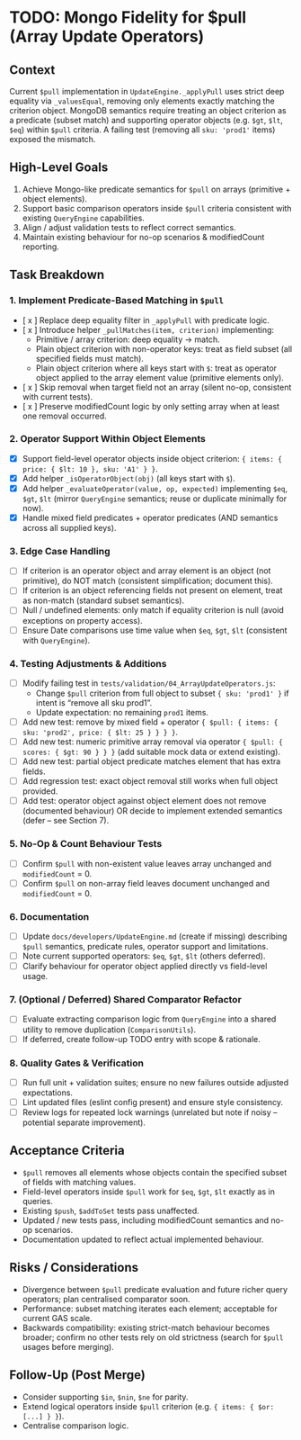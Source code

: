 # TODO: Mongo Fidelity for $pull (Array Update Operators)

## Context
Current `$pull` implementation in `UpdateEngine._applyPull` uses strict deep equality via `_valuesEqual`, removing only elements exactly matching the criterion object. MongoDB semantics require treating an object criterion as a predicate (subset match) and supporting operator objects (e.g. `$gt`, `$lt`, `$eq`) within `$pull` criteria. A failing test (removing all `sku: 'prod1'` items) exposed the mismatch.

## High-Level Goals
1. Achieve Mongo-like predicate semantics for `$pull` on arrays (primitive + object elements).
2. Support basic comparison operators inside `$pull` criteria consistent with existing `QueryEngine` capabilities.
3. Align / adjust validation tests to reflect correct semantics.
4. Maintain existing behaviour for no-op scenarios & modifiedCount reporting.

## Task Breakdown

### 1. Implement Predicate-Based Matching in `$pull`
- [ x ] Replace deep equality filter in `_applyPull` with predicate logic.
- [ x ] Introduce helper `_pullMatches(item, criterion)` implementing:
  - Primitive / array criterion: deep equality -> match.
  - Plain object criterion with non-operator keys: treat as field subset (all specified fields must match).
  - Plain object criterion where all keys start with `$`: treat as operator object applied to the array element value (primitive elements only).
- [ x ] Skip removal when target field not an array (silent no-op, consistent with current tests).
- [ x ] Preserve modifiedCount logic by only setting array when at least one removal occurred.

### 2. Operator Support Within Object Elements
- [x] Support field-level operator objects inside object criterion: `{ items: { price: { $lt: 10 }, sku: 'A1' } }`.
- [x] Add helper `_isOperatorObject(obj)` (all keys start with `$`).
- [x] Add helper `_evaluateOperator(value, op, expected)` implementing `$eq`, `$gt`, `$lt` (mirror `QueryEngine` semantics; reuse or duplicate minimally for now).
- [x] Handle mixed field predicates + operator predicates (AND semantics across all supplied keys).

### 3. Edge Case Handling
- [ ] If criterion is an operator object and array element is an object (not primitive), do NOT match (consistent simplification; document this).
- [ ] If criterion is an object referencing fields not present on element, treat as non-match (standard subset semantics).
- [ ] Null / undefined elements: only match if equality criterion is null (avoid exceptions on property access).
- [ ] Ensure Date comparisons use time value when `$eq`, `$gt`, `$lt` (consistent with `QueryEngine`).

### 4. Testing Adjustments & Additions
- [ ] Modify failing test in `tests/validation/04_ArrayUpdateOperators.js`:
  - Change `$pull` criterion from full object to subset `{ sku: 'prod1' }` if intent is “remove all sku prod1”.
  - Update expectation: no remaining `prod1` items.
- [ ] Add new test: remove by mixed field + operator `{ $pull: { items: { sku: 'prod2', price: { $lt: 25 } } } }`.
- [ ] Add new test: numeric primitive array removal via operator `{ $pull: { scores: { $gt: 90 } } }` (add suitable mock data or extend existing). 
- [ ] Add new test: partial object predicate matches element that has extra fields.
- [ ] Add regression test: exact object removal still works when full object provided.
- [ ] Add test: operator object against object element does not remove (documented behaviour) OR decide to implement extended semantics (defer – see Section 7).

### 5. No-Op & Count Behaviour Tests
- [ ] Confirm `$pull` with non-existent value leaves array unchanged and `modifiedCount` = 0.
- [ ] Confirm `$pull` on non-array field leaves document unchanged and `modifiedCount` = 0.

### 6. Documentation
- [ ] Update `docs/developers/UpdateEngine.md` (create if missing) describing `$pull` semantics, predicate rules, operator support and limitations.
- [ ] Note current supported operators: `$eq`, `$gt`, `$lt` (others deferred).
- [ ] Clarify behaviour for operator object applied directly vs field-level usage.

### 7. (Optional / Deferred) Shared Comparator Refactor
- [ ] Evaluate extracting comparison logic from `QueryEngine` into a shared utility to remove duplication (`ComparisonUtils`).
- [ ] If deferred, create follow-up TODO entry with scope & rationale.

### 8. Quality Gates & Verification
- [ ] Run full unit + validation suites; ensure no new failures outside adjusted expectations.
- [ ] Lint updated files (eslint config present) and ensure style consistency.
- [ ] Review logs for repeated lock warnings (unrelated but note if noisy – potential separate improvement).

## Acceptance Criteria
- `$pull` removes all elements whose objects contain the specified subset of fields with matching values.
- Field-level operators inside `$pull` work for `$eq`, `$gt`, `$lt` exactly as in queries.
- Existing `$push`, `$addToSet` tests pass unaffected.
- Updated / new tests pass, including modifiedCount semantics and no-op scenarios.
- Documentation updated to reflect actual implemented behaviour.

## Risks / Considerations
- Divergence between `$pull` predicate evaluation and future richer query operators; plan centralised comparator soon.
- Performance: subset matching iterates each element; acceptable for current GAS scale.
- Backwards compatibility: existing strict-match behaviour becomes broader; confirm no other tests rely on old strictness (search for `$pull` usages before merging).

## Follow-Up (Post Merge)
- Consider supporting `$in`, `$nin`, `$ne` for parity.
- Extend logical operators inside `$pull` criterion (e.g. `{ items: { $or: [...] } }`).
- Centralise comparison logic.


